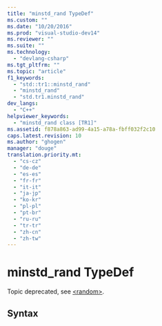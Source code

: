 ```yaml
---
title: "minstd_rand TypeDef"
ms.custom: ""
ms.date: "10/20/2016"
ms.prod: "visual-studio-dev14"
ms.reviewer: ""
ms.suite: ""
ms.technology: 
  - "devlang-csharp"
ms.tgt_pltfrm: ""
ms.topic: "article"
f1_keywords: 
  - "std::tr1::minstd_rand"
  - "minstd_rand"
  - "std.tr1.minstd_rand"
dev_langs: 
  - "C++"
helpviewer_keywords: 
  - "minstd_rand class [TR1]"
ms.assetid: f878a863-ad99-4a15-a78a-fbff032f2c10
caps.latest.revision: 10
ms.author: "ghogen"
manager: "douge"
translation.priority.mt: 
  - "cs-cz"
  - "de-de"
  - "es-es"
  - "fr-fr"
  - "it-it"
  - "ja-jp"
  - "ko-kr"
  - "pl-pl"
  - "pt-br"
  - "ru-ru"
  - "tr-tr"
  - "zh-cn"
  - "zh-tw"
---
```

# minstd_rand TypeDef
Topic deprecated, see [\<random>](../Topic/%3Crandom%3E.md).  
  
## Syntax